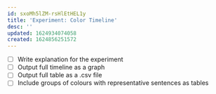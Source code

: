 ```yaml
---
id: sxoMh5lZM-rsHlEtHEL1y
title: 'Experiment: Color Timeline'
desc: ''
updated: 1624934074058
created: 1624856251572
---
```



- [ ] Write explanation for the experiment
- [ ] Output full timeline as a graph
- [ ] Output full table as a .csv file
- [ ] Include groups of colours with representative sentences as tables

